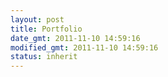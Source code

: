 ```yaml
---
layout: post
title: Portfolio
date_gmt: 2011-11-10 14:59:16
modified_gmt: 2011-11-10 14:59:16
status: inherit
---
```


